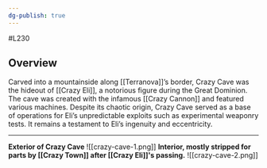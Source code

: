 ```yaml
---
dg-publish: true
---
```

#L230 
## Overview

Carved into a mountainside along [[Terranova]]’s border, Crazy Cave was the hideout of [[Crazy Eli]], a notorious figure during the Great Dominion. The cave was created with the infamous [[Crazy Cannon]] and featured various machines. Despite its chaotic origin, Crazy Cave served as a base of operations for Eli’s unpredictable exploits such as experimental weaponry tests. It remains a testament to Eli’s ingenuity and eccentricity.

---

**Exterior of Crazy Cave**
![[crazy-cave-1.png]]
**Interior, mostly stripped for parts by [[Crazy Town]] after [[Crazy Eli]]'s passing.**
![[crazy-cave-2.png]]